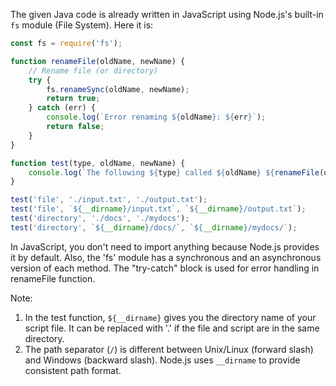 The given Java code is already written in JavaScript using Node.js's built-in `fs` module (File System). Here it is:

```javascript
const fs = require('fs');

function renameFile(oldName, newName) {
    // Rename file (or directory)
    try {
        fs.renameSync(oldName, newName);
        return true;
    } catch (err) {
        console.log(`Error renaming ${oldName}: ${err}`);
        return false;
    }
}

function test(type, oldName, newName) {
    console.log(`The following ${type} called ${oldName} ${renameFile(oldName, newName) ? 'was renamed as' : 'could not be renamed into'} ${newName}.`);
}

test('file', './input.txt', './output.txt');
test('file', `${__dirname}/input.txt`, `${__dirname}/output.txt`);
test('directory', './docs', './mydocs');
test('directory', `${__dirname}/docs/`, `${__dirname}/mydocs/`);
```

In JavaScript, you don't need to import anything because Node.js provides it by default. Also, the 'fs' module has a synchronous and an asynchronous version of each method. The "try-catch" block is used for error handling in renameFile function.

Note:
1. In the test function, `${__dirname}` gives you the directory name of your script file. It can be replaced with '.' if the file and script are in the same directory.
2. The path separator (`/`) is different between Unix/Linux (forward slash) and Windows (backward slash). Node.js uses `__dirname` to provide consistent path format.
